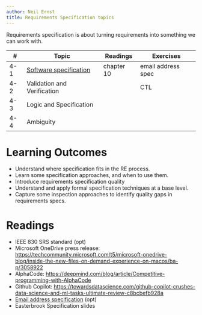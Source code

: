 ```yaml
---
author: Neil Ernst
title: Requirements Specification topics 
---
```

Requirements specification is about turning requirements into something we can work with. 

| #   | Topic                                             | Readings   | Exercises          |
| --- | ------------------------------------------------- | ---------- | ------------------ |
| 4-1 | [Software specification](Req%20Specification.pdf) | chapter 10 | email address spec |
| 4-2 | Validation and Verification                             |            | CTL                |
| 4-3 |     Logic and Specification                 |            |                    |
| 4-4 | Ambiguity                                         |            |                    |

# Learning Outcomes
- Understand where specification fits in the RE process.
- Learn some specification approaches, and when to use them.
- Introduce requirements specification quality
- Understand and apply formal specification techniques at a base level.
- Capture some inspection approaches to identify quality gaps in requirements specs.

# Readings
- IEEE 830 SRS standard (opt)
- Microsoft OneDrive press release: https://techcommunity.microsoft.com/t5/microsoft-onedrive-blog/inside-the-new-files-on-demand-experience-on-macos/ba-p/3058922
- AlphaCode: https://deepmind.com/blog/article/Competitive-programming-with-AlphaCode
- Github Copilot: https://towardsdatascience.com/github-copilot-crushes-data-science-and-ml-tasks-ultimate-review-c8bcbefb928a
- [Email address specification](https://haacked.com/archive/2007/08/21/i-knew-how-to-validate-an-email-address-until-i.aspx/) (opt)
- Easterbrook Specification slides

